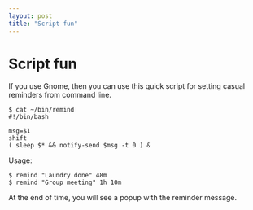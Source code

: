```yaml
---
layout: post
title: "Script fun"
---
```

Script fun
===
If you use Gnome, then you can use this quick script for setting casual reminders from command line.  

    $ cat ~/bin/remind  
    #!/bin/bash  
      
    msg=$1  
    shift  
    ( sleep $* && notify-send $msg -t 0 ) &  
    

Usage:  

    $ remind "Laundry done" 48m  
    $ remind "Group meeting" 1h 10m  
    

At the end of time, you will see a popup with the reminder message.
